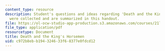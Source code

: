 ```yaml
---
content_type: resource
description: Student's questions and ideas regarding 'Death and the King's Horseman'
  were collected and are summarized in this handout.
file: https://ol-ocw-studio-app-production.s3.amazonaws.com/courses/21l-005-introduction-to-drama-fall-2004/c972b8ebb194324633f68377e0fdcd12_student_question.pdf
file_type: application/pdf
resourcetype: Document
title: Death and the King's Horsemen
uid: c972b8eb-b194-3246-33f6-8377e0fdcd12
---
```

